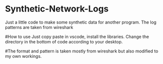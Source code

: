 # Synthetic-Network-Logs
Just a little code to make some synthetic data for another program. The log patterns are taken from wireshark

#How to use
Just copy paste in vscode, install the libraries. Change the directory in the bottom of code according to your desktop.

#The format and pattern is taken mostly from wireshark but also modified to my own workings.
